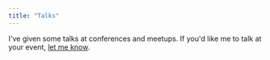 ```yaml
---
title: "Talks"
---
```


I've given some talks at conferences and meetups.
If you'd like me to talk at your event, [let me know](mailto:jameshfisher@gmail.com).
